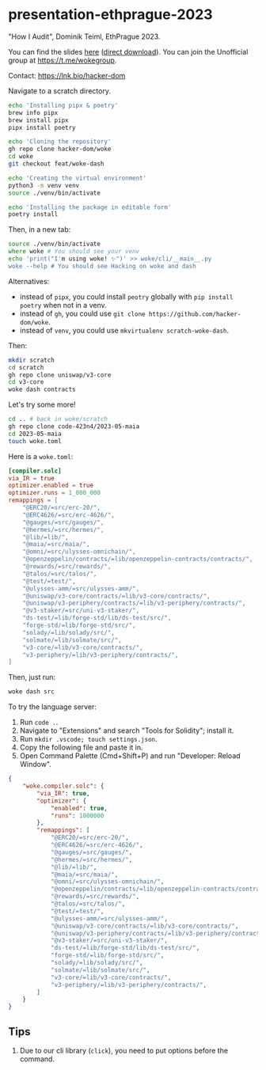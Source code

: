# presentation-ethprague-2023
"How I Audit", Dominik Teiml, EthPrague 2023.

You can find the slides [here](./presentation-ethprague-2023.pdf) ([direct download](https://raw.githubusercontent.com/hacker-DOM/presentation-ethprague-2023/main/presentation-ethprague-2023.pdf)). You can join the Unofficial group at https://t.me/wokegroup.

Contact: https://lnk.bio/hacker-dom

Navigate to a scratch directory.

```zsh
echo 'Installing pipx & poetry'
brew info pipx
brew install pipx
pipx install poetry

echo 'Cloning the repository'
gh repo clone hacker-dom/woke
cd woke
git checkout feat/woke-dash

echo 'Creating the virtual environment'
python3 -m venv venv
source ./venv/bin/activate

echo 'Installing the package in editable form'
poetry install
```

Then, in a new tab:

```zsh
source ./venv/bin/activate
where woke # You should see your venv
echo 'print("I'm using woke! ✨")' >> woke/cli/__main__.py
woke --help # You should see Hacking on woke and dash
```

Alternatives:

* instead of `pipx`, you could install `peotry` globally with `pip install poetry` when not in a venv.
* instead of `gh`, you could use `git clone https://github.com/hacker-dom/woke`.
* instead of `venv`, you could use `mkvirtualenv scratch-woke-dash`.

Then:

```zsh
mkdir scratch
cd scratch
gh repo clone uniswap/v3-core
cd v3-core
woke dash contracts
```

Let's try some more!

```zsh
cd .. # back in woke/scratch
gh repo clone code-423n4/2023-05-maia
cd 2023-05-maia
touch woke.toml
```

Here is a `woke.toml`:

```toml
[compiler.solc]
via_IR = true
optimizer.enabled = true
optimizer.runs = 1_000_000
remappings = [
    "@ERC20/=src/erc-20/",
    "@ERC4626/=src/erc-4626/",
    "@gauges/=src/gauges/",
    "@hermes/=src/hermes/",
    "@lib/=lib/",
    "@maia/=src/maia/",
    "@omni/=src/ulysses-omnichain/",
    "@openzeppelin/contracts/=lib/openzeppelin-contracts/contracts/",
    "@rewards/=src/rewards/",
    "@talos/=src/talos/",
    "@test/=test/",
    "@ulysses-amm/=src/ulysses-amm/",
    "@uniswap/v3-core/contracts/=lib/v3-core/contracts/",
    "@uniswap/v3-periphery/contracts/=lib/v3-periphery/contracts/",
    "@v3-staker/=src/uni-v3-staker/",
    "ds-test/=lib/forge-std/lib/ds-test/src/",
    "forge-std/=lib/forge-std/src/",
    "solady/=lib/solady/src/",
    "solmate/=lib/solmate/src/",
    "v3-core/=lib/v3-core/contracts/",
    "v3-periphery/=lib/v3-periphery/contracts/",
]
```

Then, just run:

```zsh
woke dash src
```

To try the language server:

1. Run `code .`.
2. Navigate to "Extensions" and search "Tools for Solidity"; install it.
3. Run `mkdir .vscode; touch settings.json`.
4. Copy the following file and paste it in.
5. Open Command Palette (Cmd+Shift+P) and run "Developer: Reload Window".

```json
{
    "woke.compiler.solc": {
        "via_IR": true,
        "optimizer": {
            "enabled": true,
            "runs": 1000000
        },
        "remappings": [
            "@ERC20/=src/erc-20/",
            "@ERC4626/=src/erc-4626/",
            "@gauges/=src/gauges/",
            "@hermes/=src/hermes/",
            "@lib/=lib/",
            "@maia/=src/maia/",
            "@omni/=src/ulysses-omnichain/",
            "@openzeppelin/contracts/=lib/openzeppelin-contracts/contracts/",
            "@rewards/=src/rewards/",
            "@talos/=src/talos/",
            "@test/=test/",
            "@ulysses-amm/=src/ulysses-amm/",
            "@uniswap/v3-core/contracts/=lib/v3-core/contracts/",
            "@uniswap/v3-periphery/contracts/=lib/v3-periphery/contracts/",
            "@v3-staker/=src/uni-v3-staker/",
            "ds-test/=lib/forge-std/lib/ds-test/src/",
            "forge-std/=lib/forge-std/src/",
            "solady/=lib/solady/src/",
            "solmate/=lib/solmate/src/",
            "v3-core/=lib/v3-core/contracts/",
            "v3-periphery/=lib/v3-periphery/contracts/",
        ]
    }
}
```

## Tips

1. Due to our cli library (`click`), you need to put options before the command.
